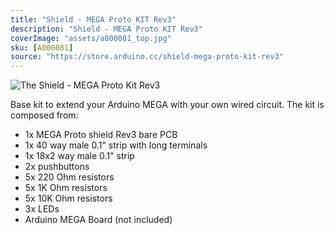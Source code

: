 ```yaml
---
title: "Shield - MEGA Proto KIT Rev3"
description: "Shield - MEGA Proto KIT Rev3"
coverImage: "assets/a000081_top.jpg"
sku: [A000081]
source: "https://store.arduino.cc/shield-mega-proto-kit-rev3"
---
```


![The Shield - MEGA Proto Kit Rev3 ](assets/a000081_top.jpg)

Base kit to extend your Arduino MEGA with your own wired circuit. The kit is composed from:

- 1x MEGA Proto shield Rev3 bare PCB
- 1x 40 way male 0.1" strip with long terminals
- 1x 18x2 way male 0.1" strip
- 2x pushbuttons
- 5x 220 Ohm resistors
- 5x 1K Ohm resistors
- 5x 10K Ohm resistors
- 3x LEDs
- Arduino MEGA Board (not included)